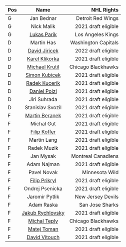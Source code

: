 | Pos | Name | NHL Rights |
| :-- | :--: | ---------: |
| G | Jan Bednar | Detroit Red Wings |
| G | Nick Malik | 2021 draft eligible |
| G | [Lukas Parik](https://www.eliteprospects.com/player/386914/lukas-parik) | Los Angeles Kings |
| D | Martin Has | Washington Capitals |
| D | [David Jiricek](https://www.eliteprospects.com/player/559522/david-jiricek) | 2022 draft eligible |
| D | [Karel Klikorka](https://www.eliteprospects.com/player/386916/karel-klikorka) | 2021 draft eligible |
| D | [Michael Krutil](https://www.eliteprospects.com/player/427900/michael-krutil) | Chicago Blackhawks |
| D | [Simon Kubicek](https://www.eliteprospects.com/player/356490/simon-kubicek) | 2021 draft eligible |
| D | [Radek Kucerik](https://www.eliteprospects.com/player/297677/radek-kucerik) | 2021 draft eligible |
| D | [Daniel Poizl](https://www.eliteprospects.com/player/348084/daniel-poizl) | 2021 draft eligible |
| D | Jiri Suhrada | 2021 draft eligible |
| D | Stanislav Svozil | 2021 draft eligible |
| F | [Martin Beranek](https://www.eliteprospects.com/player/386966/martin-beranek) | 2021 draft eligible |
| F | Michal Gut | 2021 draft eligible |
| F | [Filip Koffer](https://www.eliteprospects.com/player/385137/filip-koffer) | 2021 draft eligible |
| F | Martin Lang | 2021 draft eligible |
| F | Radek Muzik | 2021 draft eligible |
| F | Jan Mysak | Montreal Canadiens |
| F | Adam Najman | 2021 draft eligible |
| F | Pavel Novak | Minnesota Wild |
| F | [Filip Prikryl](https://www.eliteprospects.com/player/348181/filip-prikryl) | 2021 draft eligible |
| F | Ondrej Psenicka | 2021 draft eligible |
| F | Jaromir Pytlik | New Jersey Devils |
| F | Adam Raska | San Jose Sharks |
| F | [Jakub Rychlovsky](https://www.eliteprospects.com/player/386542/jakub-rychlovsky) | 2021 draft eligible |
| F | [Michal Teply](https://www.eliteprospects.com/player/290470/michal-teply) | Chicago Blackhawks |
| F | [Matej Toman](https://www.eliteprospects.com/player/290471/matej-toman) | 2021 draft eligible |
| F | [David Vitouch](https://www.eliteprospects.com/player/388095/david-vitouch) | 2021 draft eligible |